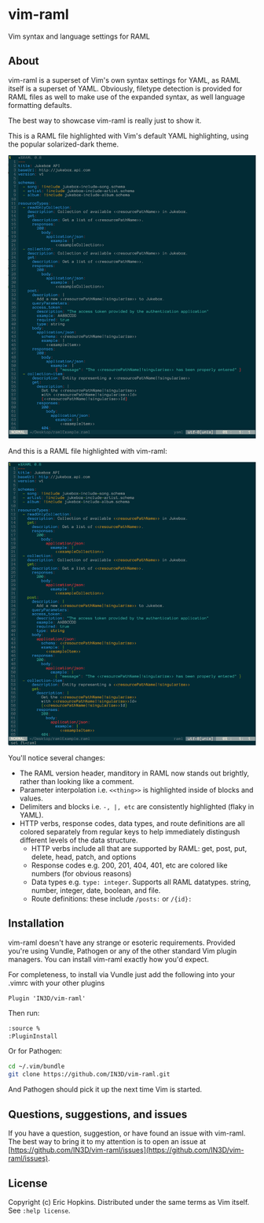 # vim-raml
Vim syntax and language settings for RAML

## About

vim-raml is a superset of Vim's own syntax settings for YAML, as RAML itself is a superset of YAML. Obviously, filetype detection is provided for RAML files as well to make use of the expanded syntax, as well language formatting defaults.

The best way to showcase vim-raml is really just to show it.

This is a RAML file highlighted with Vim's default YAML highlighting, using the popular solarized-dark theme.

<img src="https://github.com/IN3D/vim-raml/blob/master/screenshots/yaml_highlighting.png" height="575">

And this is a RAML file highlighted with vim-raml:

<img src="https://github.com/IN3D/vim-raml/blob/master/screenshots/raml_highlighting.png" height="575">

You'll notice several changes:
 - The RAML version header, manditory in RAML now stands out brightly, rather than looking like a comment.
 - Parameter interpolation i.e. ```<<thing>>``` is highlighted inside of blocks and values.
 - Delimiters and blocks i.e. ```-, |, etc``` are consistently highlighted (flaky in YAML).
 - HTTP verbs, response codes, data types, and route definitions are all colored separately from regular keys to help immediately distingush different levels of the data structure.
   - HTTP verbs include all that are supported by RAML: get, post, put, delete, head, patch, and options
   - Response codes e.g. 200, 201, 404, 401, etc are colored like numbers (for obvious reasons)
   - Data types e.g. ```type: integer```. Supports all RAML datatypes. string, number, integer, date, boolean, and file.
   - Route definitions: these include ```/posts:``` or ```/{id}:```

## Installation

vim-raml doesn't have any strange or esoteric requirements.
Provided you're using Vundle, Pathogen or any of the other standard Vim plugin managers. You can install vim-raml exactly how you'd expect.

For completeness, to install via Vundle just add the following into your .vimrc with your other plugins
```viml
Plugin 'IN3D/vim-raml'
```
Then run:
```
:source %
:PluginInstall
```

Or for Pathogen:
```bash
cd ~/.vim/bundle
git clone https://github.com/IN3D/vim-raml.git
```
And Pathogen should pick it up the next time Vim is started.


## Questions, suggestions, and issues

If you have a question, suggestion, or have found an issue with vim-raml. The best way to bring it to my attention is to open an issue at [https://github.com/IN3D/vim-raml/issues](https://github.com/IN3D/vim-raml/issues).

## License

Copyright (c) Eric Hopkins. Distributed under the same terms as Vim itself.
See `:help license`.
